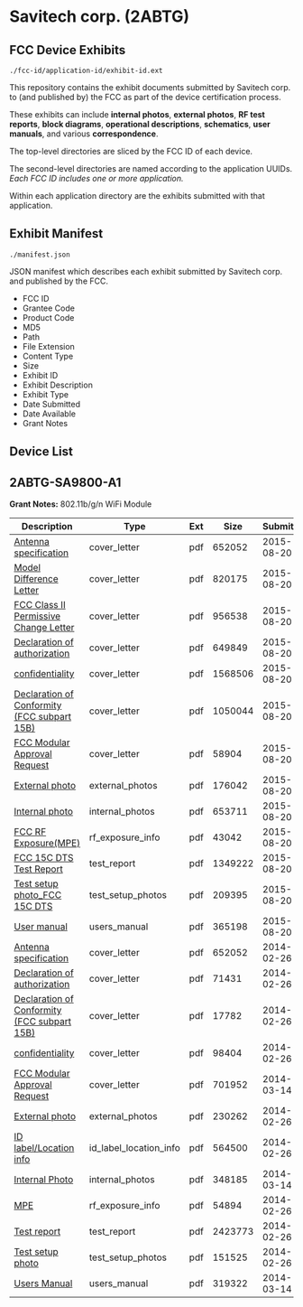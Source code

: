 # Savitech corp. (2ABTG)
## FCC Device Exhibits

```
./fcc-id/application-id/exhibit-id.ext
```

This repository contains the exhibit documents submitted by Savitech corp. to (and published by) the FCC as part of the device certification process.

These exhibits can include **internal photos**, **external photos**, **RF test reports**, **block diagrams**, **operational descriptions**, **schematics**, **user manuals**, and various **correspondence**.

The top-level directories are sliced by the FCC ID of each device.

The second-level directories are named according to the application UUIDs. *Each FCC ID includes one or more application.*

Within each application directory are the exhibits submitted with that application. 

## Exhibit Manifest

```
./manifest.json
```

JSON manifest which describes each exhibit submitted by Savitech corp. and published by the FCC.

- FCC ID
- Grantee Code
- Product Code
- MD5
- Path
- File Extension
- Content Type
- Size
- Exhibit ID
- Exhibit Description
- Exhibit Type
- Date Submitted
- Date Available
- Grant Notes

## Device List
## 2ABTG-SA9800-A1
**Grant Notes:** 802.11b/g/n WiFi Module

| Description | Type | Ext | Size | Submitted | Available |
| ----------- | ---- | --- | ---- | --------- | --------- |
| [Antenna specification](2ABTG-SA9800-A1/7a46037ebafa31b12b150d37a73ae06a/2201054.pdf) | cover_letter | pdf | 652052 | 2015-08-20 | 2015-08-20 |
| [Model Difference Letter](2ABTG-SA9800-A1/7a46037ebafa31b12b150d37a73ae06a/2720090.pdf) | cover_letter | pdf | 820175 | 2015-08-20 | 2015-08-20 |
| [FCC Class II Permissive Change Letter](2ABTG-SA9800-A1/7a46037ebafa31b12b150d37a73ae06a/2720091.pdf) | cover_letter | pdf | 956538 | 2015-08-20 | 2015-08-20 |
| [Declaration of authorization](2ABTG-SA9800-A1/7a46037ebafa31b12b150d37a73ae06a/2720092.pdf) | cover_letter | pdf | 649849 | 2015-08-20 | 2015-08-20 |
| [confidentiality](2ABTG-SA9800-A1/7a46037ebafa31b12b150d37a73ae06a/2720093.pdf) | cover_letter | pdf | 1568506 | 2015-08-20 | 2015-08-20 |
| [Declaration of Conformity (FCC subpart 15B)](2ABTG-SA9800-A1/7a46037ebafa31b12b150d37a73ae06a/2720094.pdf) | cover_letter | pdf | 1050044 | 2015-08-20 | 2015-08-20 |
| [FCC Modular Approval Request](2ABTG-SA9800-A1/7a46037ebafa31b12b150d37a73ae06a/2720095.pdf) | cover_letter | pdf | 58904 | 2015-08-20 | 2015-08-20 |
| [External photo](2ABTG-SA9800-A1/7a46037ebafa31b12b150d37a73ae06a/2720086.pdf) | external_photos | pdf | 176042 | 2015-08-20 | 2015-08-20 |
| [Internal photo](2ABTG-SA9800-A1/7a46037ebafa31b12b150d37a73ae06a/2720087.pdf) | internal_photos | pdf | 653711 | 2015-08-20 | 2015-08-20 |
| [FCC RF Exposure(MPE)](2ABTG-SA9800-A1/7a46037ebafa31b12b150d37a73ae06a/2720089.pdf) | rf_exposure_info | pdf | 43042 | 2015-08-20 | 2015-08-20 |
| [FCC 15C DTS Test Report](2ABTG-SA9800-A1/7a46037ebafa31b12b150d37a73ae06a/2720088.pdf) | test_report | pdf | 1349222 | 2015-08-20 | 2015-08-20 |
| [Test setup photo_FCC 15C DTS](2ABTG-SA9800-A1/7a46037ebafa31b12b150d37a73ae06a/2720085.pdf) | test_setup_photos | pdf | 209395 | 2015-08-20 | 2015-08-20 |
| [User manual](2ABTG-SA9800-A1/7a46037ebafa31b12b150d37a73ae06a/2720084.pdf) | users_manual | pdf | 365198 | 2015-08-20 | 2015-08-20 |
| [Antenna specification](2ABTG-SA9800-A1/006ac269c403f8f29cfa8cd3929c95a3/2201054.pdf) | cover_letter | pdf | 652052 | 2014-02-26 | 2014-03-18 |
| [Declaration of authorization](2ABTG-SA9800-A1/006ac269c403f8f29cfa8cd3929c95a3/2201062.pdf) | cover_letter | pdf | 71431 | 2014-02-26 | 2014-03-18 |
| [ Declaration of Conformity (FCC subpart 15B)](2ABTG-SA9800-A1/006ac269c403f8f29cfa8cd3929c95a3/2201063.pdf) | cover_letter | pdf | 17782 | 2014-02-26 | 2014-03-18 |
| [confidentiality](2ABTG-SA9800-A1/006ac269c403f8f29cfa8cd3929c95a3/2201064.pdf) | cover_letter | pdf | 98404 | 2014-02-26 | 2014-03-18 |
| [FCC Modular Approval Request](2ABTG-SA9800-A1/006ac269c403f8f29cfa8cd3929c95a3/2215584.pdf) | cover_letter | pdf | 701952 | 2014-03-14 | 2014-03-18 |
| [External photo](2ABTG-SA9800-A1/006ac269c403f8f29cfa8cd3929c95a3/2201057.pdf) | external_photos | pdf | 230262 | 2014-02-26 | 2014-03-18 |
| [ID label/Location info](2ABTG-SA9800-A1/006ac269c403f8f29cfa8cd3929c95a3/2201056.pdf) | id_label_location_info | pdf | 564500 | 2014-02-26 | 2014-03-18 |
| [Internal Photo](2ABTG-SA9800-A1/006ac269c403f8f29cfa8cd3929c95a3/2215568.pdf) | internal_photos | pdf | 348185 | 2014-03-14 | 2014-03-18 |
| [MPE](2ABTG-SA9800-A1/006ac269c403f8f29cfa8cd3929c95a3/2201060.pdf) | rf_exposure_info | pdf | 54894 | 2014-02-26 | 2014-03-18 |
| [Test report](2ABTG-SA9800-A1/006ac269c403f8f29cfa8cd3929c95a3/2201061.pdf) | test_report | pdf | 2423773 | 2014-02-26 | 2014-03-18 |
| [Test setup photo](2ABTG-SA9800-A1/006ac269c403f8f29cfa8cd3929c95a3/2201059.pdf) | test_setup_photos | pdf | 151525 | 2014-02-26 | 2014-03-18 |
| [Users Manual](2ABTG-SA9800-A1/006ac269c403f8f29cfa8cd3929c95a3/2215567.pdf) | users_manual | pdf | 319322 | 2014-03-14 | 2014-03-18 |
